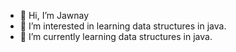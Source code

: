 - 👋 Hi, I’m Jawnay
- 👀 I’m interested in learning data structures in java.
- 🌱 I’m currently learning data structures in java.


<!---
Jawnay/Jawnay is a ✨ special ✨ repository because its `README.md` (this file) appears on your GitHub profile.
You can click the Preview link to take a look at your changes.
--->
